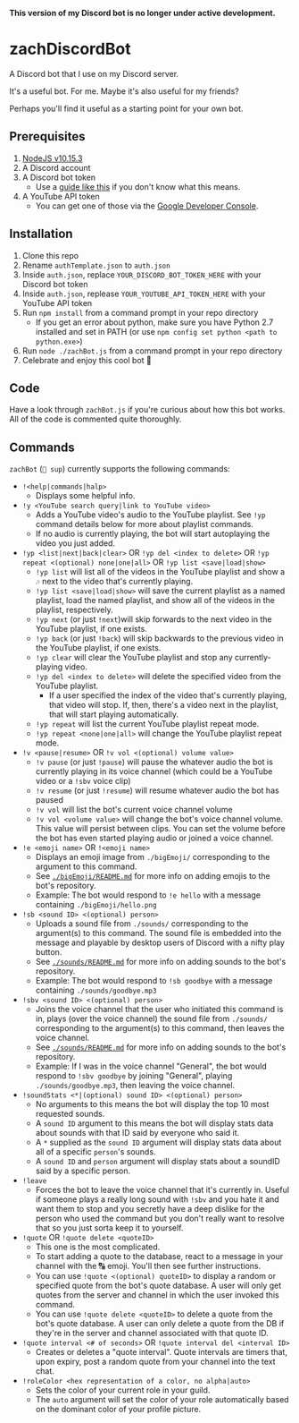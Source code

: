 **This version of my Discord bot is no longer under active development.**

# zachDiscordBot
A Discord bot that I use on my Discord server.

It's a useful bot. For me. Maybe it's also useful for my friends?

Perhaps you'll find it useful as a starting point for your own bot.

## Prerequisites
1. [NodeJS v10.15.3](https://nodejs.org/en/)
2. A Discord account
3. A Discord bot token
    - Use a [guide like this](https://github.com/reactiflux/discord-irc/wiki/Creating-a-discord-bot-&-getting-a-token) if you don't know what this means.
4. A YouTube API token
    - You can get one of those via the [Google Developer Console](https://console.developers.google.com/apis/api/youtube.googleapis.com/credentials).

## Installation
1. Clone this repo
2. Rename `authTemplate.json` to `auth.json`
3. Inside `auth.json`, replace `YOUR_DISCORD_BOT_TOKEN_HERE` with your Discord bot token
4. Inside `auth.json`, replease `YOUR_YOUTUBE_API_TOKEN_HERE` with your YouTube API token
5. Run `npm install` from a command prompt in your repo directory
    - If you get an error about python, make sure you have Python 2.7 installed and set in PATH (or use `npm config set python <path to python.exe>`)
6. Run `node ./zachBot.js` from a command prompt in your repo directory
7. Celebrate and enjoy this cool bot 🎉

## Code
Have a look through `zachBot.js` if you're curious about how this bot works. All of the code is commented quite thoroughly.

## Commands
`zachBot` (`🤖 sup`) currently supports the following commands:

- `!<help|commands|halp>`
    - Displays some helpful info.
- `!y <YouTube search query|link to YouTube video>`
    - Adds a YouTube video's audio to the YouTube playlist. See `!yp` command details below for more about playlist commands.
    - If no audio is currently playing, the bot will start autoplaying the video you just added.
- `!yp <list|next|back|clear>` OR `!yp del <index to delete>` OR `!yp repeat <(optional) none|one|all>` OR `!yp list <save|load|show>`
    - `!yp list` will list all of the videos in the YouTube playlist and show a `🎶` next to the video that's currently playing.
    - `!yp list <save|load|show>` will save the current playlist as a named playlist, load the named playlist, and show all of the videos in the playlist, respectively.
    - `!yp next` (or just `!next`)will skip forwards to the next video in the YouTube playlist, if one exists.
    - `!yp back` (or just `!back`) will skip backwards to the previous video in the YouTube playlist, if one exists.
    - `!yp clear` will clear the YouTube playlist and stop any currently-playing video.
    - `!yp del <index to delete>` will delete the specified video from the YouTube playlist.
        - If a user specified the index of the video that's currently playing, that video will stop. If, then, there's a video next in the playlist, that will start playing automatically.
    - `!yp repeat` will list the current YouTube playlist repeat mode.
    - `!yp repeat <none|one|all>` will change the YouTube playlist repeat mode.
- `!v <pause|resume>` OR `!v vol <(optional) volume value>`
    - `!v pause` (or just `!pause`) will pause the whatever audio the bot is currently playing in its voice channel (which could be a YouTube video or a `!sbv` voice clip)
    - `!v resume` (or just `!resume`) will resume whatever audio the bot has paused
    - `!v vol` will list the bot's current voice channel volume
    - `!v vol <volume value>` will change the bot's voice channel volume. This value will persist between clips. You can set the volume before the bot has even started playing audio or joined a voice channel.
- `!e <emoji name>` OR `!<emoji name>`
    - Displays an emoji image from `./bigEmoji/` corresponding to the argument to this command.
    - See [`./bigEmoji/README.md`](./bigEmoji/README.md) for more info on adding emojis to the bot's repository.
    - Example: The bot would respond to `!e hello` with a message containing `./bigEmoji/hello.png`
- `!sb <sound ID> <(optional) person>`
    - Uploads a sound file from `./sounds/` corresponding to the argument(s) to this command. The sound file is embedded into the message and playable by desktop users of Discord with a nifty play button.
    - See [`./sounds/README.md`](./sounds/README.md) for more info on adding sounds to the bot's repository.
    - Example: The bot would respond to `!sb goodbye` with a message containing `./sounds/goodbye.mp3`
- `!sbv <sound ID> <(optional) person>`
    - Joins the voice channel that the user who initiated this command is in, plays (over the voice channel) the sound file from `./sounds/` corresponding to the argument(s) to this command, then leaves the voice channel.
    - See [`./sounds/README.md`](./sounds/README.md) for more info on adding sounds to the bot's repository.
    - Example: If I was in the voice channel "General", the bot would respond to `!sbv goodbye` by joining "General", playing `./sounds/goodbye.mp3`, then leaving the voice channel.
- `!soundStats <*|(optional) sound ID> <(optional) person>`
    - No arguments to this means the bot will display the top 10 most requested sounds.
    - A `sound ID` argument to this means the bot will display stats data about sounds with that ID said by everyone who said it.
    - A `*` supplied as the `sound ID` argument will display stats data about all of a specific `person`'s sounds.
    - A `sound ID` and `person` argument will display stats about a soundID said by a specific person.
- `!leave`
    - Forces the bot to leave the voice channel that it's currently in. Useful if someone plays a really long sound with `!sbv` and you hate it and want them to stop and you secretly have a deep dislike for the person who used the command but you don't really want to resolve that so you just sorta keep it to yourself.
- `!quote` OR `!quote delete <quoteID>`
    - This one is the most complicated.
    - To start adding a quote to the database, react to a message in your channel with the 🔠 emoji. You'll then see further instructions.
    - You can use `!quote <(optional) quoteID>` to display a random or specified quote from the bot's quote database. A user will only get quotes from the server and channel in which the user invoked this command.
    - You can use `!quote delete <quoteID>` to delete a quote from the bot's quote database. A user can only delete a quote from the DB if they're in the server and channel associated with that quote ID.
- `!quote interval <# of seconds>` OR `!quote interval del <interval ID>`
    - Creates or deletes a "quote interval". Quote intervals are timers that, upon expiry, post a random quote from your channel into the text chat.
- `!roleColor <hex representation of a color, no alpha|auto>`
    - Sets the color of your current role in your guild.
    - The `auto` argument will set the color of your role automatically based on the dominant color of your profile picture.
